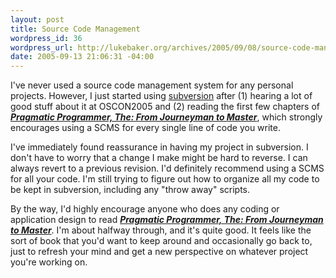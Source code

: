 ```yaml
--- 
layout: post
title: Source Code Management
wordpress_id: 36
wordpress_url: http://lukebaker.org/archives/2005/09/08/source-code-management/
date: 2005-09-13 21:06:31 -04:00
---
```

<p>I've never used a source code management system for any personal projects.  However, I just started using <a href="http://subversion.tigris.org/">subversion</a> after (1) hearing a lot of good stuff about it at OSCON2005 and (2) reading the first few chapters of <a href="http://www.pragmaticprogrammer.com/ppbook/index.shtml"><em><strong>Pragmatic Programmer, The: From Journeyman to Master</strong></em></a>, which strongly encourages using a SCMS for every single line of code you write.</p><p>I've immediately found reassurance in having my project in subversion. I don't have to worry that a change I make might be hard to reverse. I can always revert to a previous revision. I'd definitely recommend using a SCMS for all your code. I'm still trying to figure out how to organize all my code to be kept in subversion, including any "throw away" scripts.</p><p>By the way, I'd highly encourage anyone who does any coding or application design to read <a href="http://www.pragmaticprogrammer.com/ppbook/index.shtml"><em><strong>Pragmatic Programmer, The: From Journeyman to Master</strong></em></a>. I'm about halfway through, and it's quite good. It feels like the sort of book that you'd want to keep around and occasionally go back to, just to refresh your mind and get a new perspective on whatever project you're working on.<br /> </p>
